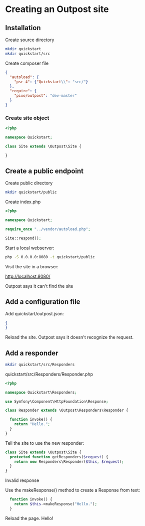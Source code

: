 
# Creating an Outpost site


## Installation

Create source directory

```sh
mkdir quickstart
mkdir quickstart/src
```

Create composer file

```json
{
  "autoload": {
    "psr-4": {"Quickstart\\": "src/"}
  },
  "require": {
    "pixo/outpost": "dev-master"
  }
}
```

### Create site object

```php
<?php

namespace Quickstart;

class Site extends \Outpost\Site {

}
```

## Create a public endpoint

Create public directory

```sh
mkdir quickstart/public
```

Create index.php

```php
<?php

namespace Quickstart;

require_once "../vendor/autoload.php";

Site::respond();
```

Start a local webserver:

```sh
php -S 0.0.0.0:8080 -t quickstart/public
```

Visit the site in a browser:

[http://localhost:8080/](http://localhost:8080/)

Outpost says it can't find the site


## Add a configuration file

Add quickstart/outpost.json:

```json
{
}
```

Reload the site. Outpost says it doesn't recognize the request.



## Add a responder

```sh
mkdir quickstart/src/Responders
```

quickstart/src/Responders/Responder.php
```php
<?php

namespace Quickstart\Responders;

use Symfony\Component\HttpFoundation\Response;

class Responder extends \Outpost\Responders\Responder {

  function invoke() {
    return "Hello.";
  }
}
```

Tell the site to use the new responder:
```php
class Site extends \Outpost\Site {
  protected function getResponders($request) {
    return new Responders\Responder($this, $request);
  }
}
```

Invalid response

Use the makeResponse() method to create a Response from text:

```php
  function invoke() {
    return $this->makeResponse("Hello.");
  }
```

Reload the page. Hello!

